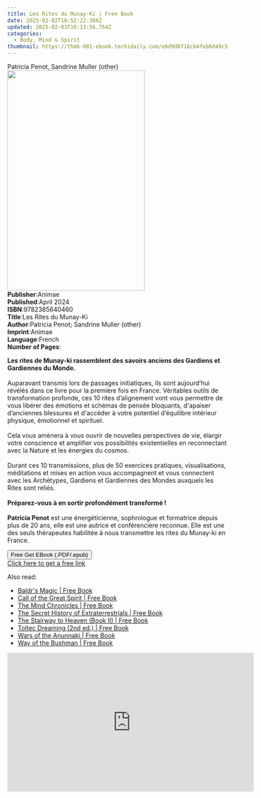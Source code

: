 ```yaml
---
title: Les Rites du Munay-Ki | Free Book
date: 2025-02-02T16:52:22.366Z
updated: 2025-02-03T16:13:56.754Z
categories:
  - Body, Mind & Spirit
thumbnail: https://thmb-001-ebook.techidaily.com/e6d9d6f16cb4feb6d49c5f4c60872544dccf2ddcb79f819ab6787c7289528162.jpg
---
```

<main id="book-container">
  <div class="flex flex-col">
    <div class="book-brief flex-1 py-6 px-4 sm:p-6 md:py-10 md:px-8">
      <!-- brief-->
      <div class="book-brief-main">Patricia Penot, Sandrine Muller (other)</div>
    </div>
    <div
      class="book-meta-info flex-1 grid gap-4 col-start-1 col-end-3 row-start-1 sm:mb-6 sm:grid-cols-4 lg:gap-6 lg:col-start-2 lg:row-end-6 lg:row-span-6 lg:mb-0"
    >
      <div
        class="book-meta-info-left place-content-center mt-4 p-4 text-sm leading-6 col-start-2 col-span-2 dark:text-slate-400"
      >
        <img
          class="w-full h-500 object-cover rounded-lg sm:h-255 sm:col-span-2 lg:col-span-full"
          src="https://img-001-ebook.techidaily.com/1868500c7d683ee9b8d91ba6aee9ed77c89220178a373a1c92f09a703e013d73.jpg"
          alt=""
          width="312"
          height="500"
        />
      </div>
      <div
        class="book-meta-info-right mt-2 col-start-1 row-start-2 col-span-3 self-center"
      >
        <!-- meta data  -->
        <div class="flex flex-col px-4 md:px-8">
          <div class="flex-1">
            <strong>Publisher</strong>:<span class="px-2">Animae</span>
          </div>
          <div class="flex-1">
            <strong>Published</strong>:<span class="px-2">April 2024</span>
          </div>
          <div class="flex-1">
            <strong>ISBN</strong>:<span class="px-2">9782385640460</span>
          </div>
          <div class="flex-1">
            <strong>Title</strong>:<span class="px-2"
              >Les Rites du Munay-Ki</span
            >
          </div>
          <div class="flex-1">
            <strong>Author</strong>:<span class="px-2"
              >Patricia Penot; Sandrine Muller (other)</span
            >
          </div>
          <div class="flex-1">
            <strong>Imprint</strong>:<span class="px-2">Animae</span>
          </div>
          <div class="flex-1">
            <strong>Language</strong>:<span class="px-2">French</span>
          </div>
          <div class="flex-1">
            <strong>Number of Pages</strong>:<span class="px-2"></span>
          </div>
        </div>
      </div>
    </div>
    <div class="book-description flex-1 py-6 px-4 sm:p-6 md:py-10 md:px-8">
      <div class="book-description-main">
        <div accordion-content="" id="description">
          <p>
            <strong
              >Les rites de Munay-ki rassemblent des savoirs anciens des
              Gardiens et Gardiennes du Monde.<br
            /></strong>
            <br />Auparavant transmis lors de passages initiatiques, ils sont
            aujourd’hui révélés dans ce livre pour la première fois en France.
            Véritables outils de transformation profonde, ces 10 rites
            d’alignement vont vous permettre de vous libérer des émotions et
            schémas de pensée bloquants, d'apaiser d’anciennes blessures et
            d'accéder à votre potentiel d’équilibre intérieur physique,
            émotionnel et spirituel.<br /><br />Cela vous amènera à vous ouvrir
            de nouvelles perspectives de vie, élargir votre conscience et
            amplifier vos possibilités existentielles en reconnectant avec la
            Nature et les énergies du cosmos. <br /><br />Durant ces 10
            transmissions, plus de 50 exercices pratiques, visualisations,
            méditations et mises en action vous accompagnent et vous connectent
            avec les Archétypes, Gardiens et Gardiennes des Mondes auxquels les
            Rites sont reliés. <br /><br /><strong
              >Préparez-vous à en sortir profondément transformé !</strong
            ><br /><br /><strong>Patricia Penot</strong> est une énergéticienne,
            sophrologue et formatrice depuis plus de 20 ans, elle est une
            autrice et conférencière reconnue. Elle est une des seuls
            thérapeutes habilitée à nous transmettre les rites du Munay-ki en
            France.
          </p>
        </div>
        <div class="accordion-fader"></div>
      </div>
    </div>
    <div class="book-excerpts flex-1 py-6 px-4 sm:p-6 md:py-10 md:px-8"></div>
    <div
      class="book-about-author flex-1 py-6 px-4 sm:p-6 md:py-10 md:px-8"
    ></div>
    <div class="book-free-get flex-1 py-6 px-4 sm:p-6 md:py-10 md:px-8">
      <button
        id="btn-free-get"
        class="bg-blue-500 hover:bg-blue-700 text-white font-bold py-2 px-4 rounded"
      >
        Free Get EBook (.PDF/.epub)
      </button>
      <div id="countdown-display" class="px-2 text-lg mt-2"></div>
      <a
        id="free-link"
        class="hidden bg-blue-500 hover:bg-blue-700 text-white font-bold py-2 px-4 rounded"
        href="https://www.ebooks.com/en-us/book/211274925/les-rites-du-munay-ki/patricia-penot/"
        target="_blank"
        >Click here to get a free link</a
      >
    </div>
    <script>
      let countdownTime = 0;
      let countdownInterval = null;
      document
        .getElementById('btn-free-get')
        .addEventListener('click', startCountdown);
      function startCountdown() {
        countdownTime = new Date().getTime() + 60000 * 3;
        countdownInterval = setInterval(updateCountdown, 1000);
        document.getElementById('btn-free-get').disabled = true;
        document
          .getElementById('btn-free-get')
          .classList.add('bg-gray-500', 'cursor-not-allowed');
      }
      function updateCountdown() {
        let currentTime = new Date().getTime();
        let timeLeft = countdownTime - currentTime;
        let secondsLeft = Math.floor(timeLeft / 1000);
        document.getElementById('countdown-display').innerHTML =
          `Remaining time: ${secondsLeft} seconds.`;
        if (secondsLeft <= 0) {
          clearInterval(countdownInterval);
          document.getElementById('btn-free-get').classList.add('hidden');
          document.getElementById('free-link').classList.remove('hidden');
          document.getElementById('countdown-display').innerHTML = '';
        }
      }
    </script>
  </div>
</main>

<ins class="adsbygoogle"
      style="display:block"
      data-ad-client="ca-pub-7571918770474297"
      data-ad-slot="8358498916"
      data-ad-format="auto"
      data-full-width-responsive="true"></ins>
    

<span class="atpl-alsoreadstyle">Also read:</span>
<div><ul>
<li><a href="https://novels-ebooks.techidaily.com/95782365-9781591437642-baldrs-magic/"><u>Baldr's Magic | Free Book</u></a></li>
<li><a href="https://novels-ebooks.techidaily.com/95782363-9781591438649-call-of-the-great-spirit/"><u>Call of the Great Spirit | Free Book</u></a></li>
<li><a href="https://novels-ebooks.techidaily.com/95782364-9781591439615-the-mind-chronicles/"><u>The Mind Chronicles | Free Book</u></a></li>
<li><a href="https://novels-ebooks.techidaily.com/95782370-9781591439592-the-secret-history-of-extraterrestrials/"><u>The Secret History of Extraterrestrials | Free Book</u></a></li>
<li><a href="https://novels-ebooks.techidaily.com/95782361-9781591439189-the-stairway-to-heaven-book-ii/"><u>The Stairway to Heaven (Book II) | Free Book</u></a></li>
<li><a href="https://novels-ebooks.techidaily.com/95782366-9781591439295-toltec-dreaming-2nd-ed/"><u>Toltec Dreaming (2nd ed.) | Free Book</u></a></li>
<li><a href="https://novels-ebooks.techidaily.com/95782367-9781591432609-wars-of-the-anunnaki/"><u>Wars of the Anunnaki | Free Book</u></a></li>
<li><a href="https://novels-ebooks.techidaily.com/95782371-9781591437840-way-of-the-bushman/"><u>Way of the Bushman | Free Book</u></a></li>
</ul></div>

<!-- affiliate ads begin -->
<iframe width="560" height="315" src="https://www.youtube.com/embed/ASUEYpqSP5E?si=0KOZxrTVexTuUkRn" title="YouTube video player" frameborder="0" allow="accelerometer; autoplay; clipboard-write; encrypted-media; gyroscope; picture-in-picture; web-share" referrerpolicy="strict-origin-when-cross-origin" allowfullscreen></iframe>
<!-- affiliate ads end -->

